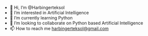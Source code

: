 - 👋 Hi, I’m @Harbingerteksol
- 👀 I’m interested in Artificial Intelligence
- 🌱 I’m currently learning Python
- 💞️ I’m looking to collaborate on Python based Artificial Intelligence
- 📫 How to reach me harbingerteksol@gmail.com

<!---
Harbingerteksol/Harbingerteksol is a ✨ special ✨ repository because its `README.md` (this file) appears on your GitHub profile.
You can click the Preview link to take a look at your changes.
--->
